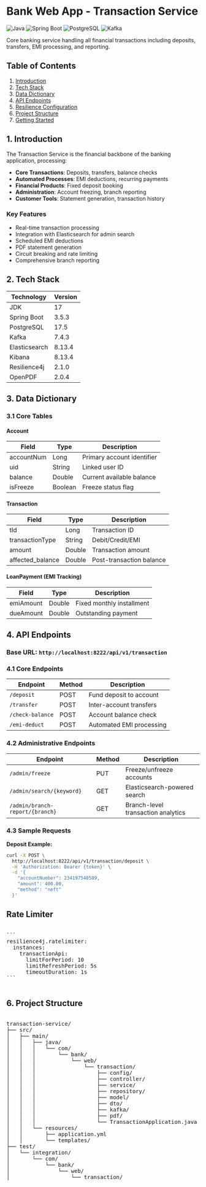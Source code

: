 # Bank Web App - Transaction Service

![Java](https://img.shields.io/badge/Java-17-blue)
![Spring Boot](https://img.shields.io/badge/Spring%20Boot-3.5.3-brightgreen)
![PostgreSQL](https://img.shields.io/badge/PostgreSQL-17.5-blue)
![Kafka](https://img.shields.io/badge/Kafka-7.4.3-orange)

Core banking service handling all financial transactions including deposits, transfers, EMI processing, and reporting.

## Table of Contents
1. [Introduction](#1-introduction)
2. [Tech Stack](#2-tech-stack)
3. [Data Dictionary](#3-data-dictionary)
4. [API Endpoints](#4-api-endpoints)
5. [Resilience Configuration](#5-resilience-configuration)
6. [Project Structure](#6-project-structure)
7. [Getting Started](#7-getting-started)

## 1. Introduction
The Transaction Service is the financial backbone of the banking application, processing:

- **Core Transactions**: Deposits, transfers, balance checks
- **Automated Processes**: EMI deductions, recurring payments
- **Financial Products**: Fixed deposit booking
- **Administration**: Account freezing, branch reporting
- **Customer Tools**: Statement generation, transaction history

### Key Features
- Real-time transaction processing
- Integration with Elasticsearch for admin search
- Scheduled EMI deductions
- PDF statement generation
- Circuit breaking and rate limiting
- Comprehensive branch reporting

## 2. Tech Stack

| Technology | Version |
|------------|---------|
| JDK | 17 |
| Spring Boot | 3.5.3 |
| PostgreSQL | 17.5 |
| Kafka | 7.4.3 |
| Elasticsearch | 8.13.4 |
| Kibana | 8.13.4 |
| Resilience4j | 2.1.0 |
| OpenPDF | 2.0.4 |

## 3. Data Dictionary

### 3.1 Core Tables

#### Account
| Field | Type | Description |
|-------|------|-------------|
| accountNum | Long | Primary account identifier |
| uid | String | Linked user ID |
| balance | Double | Current available balance |
| isFreeze | Boolean | Freeze status flag |

#### Transaction
| Field | Type | Description |
|-------|------|-------------|
| tId | Long | Transaction ID |
| transactionType | String | Debit/Credit/EMI |
| amount | Double | Transaction amount |
| affected_balance | Double | Post-transaction balance |

#### LoanPayment (EMI Tracking)
| Field | Type | Description |
|-------|------|-------------|
| emiAmount | Double | Fixed monthly installment |
| dueAmount | Double | Outstanding payment |

## 4. API Endpoints

### Base URL: `http://localhost:8222/api/v1/transaction`

### 4.1 Core Endpoints

| Endpoint | Method | Description |
|----------|--------|-------------|
| `/deposit` | POST | Fund deposit to account |
| `/transfer` | POST | Inter-account transfers |
| `/check-balance` | POST | Account balance check |
| `/emi-deduct` | POST | Automated EMI processing |

### 4.2 Administrative Endpoints

| Endpoint | Method | Description |
|----------|--------|-------------|
| `/admin/freeze` | PUT | Freeze/unfreeze accounts |
| `/admin/search/{keyword}` | GET | Elasticsearch-powered search |
| `/admin/branch-report/{branch}` | GET | Branch-level transaction analytics |

### 4.3 Sample Requests

**Deposit Example:**
```bash
curl -X POST \
  http://localhost:8222/api/v1/transaction/deposit \
  -H 'Authorization: Bearer {token}' \
  -d '{
    "accountNumber": 234197540589,
    "amount": 400.00,
    "method": "neft"
  }'
```

## Rate Limiter
<pre markdown="1">

```
resilience4j.ratelimiter:
  instances:
    transactionApi:
      limitForPeriod: 10
      limitRefreshPeriod: 5s
      timeoutDuration: 1s
```

</pre>


## 6. Project Structure
<pre markdown="1">

transaction-service/
├── src/
│   ├── main/
│   │   ├── java/
│   │   │   └── com/
│   │   │       └── bank/
│   │   │           └── web/
│   │   │               └── transaction/
│   │   │                   ├── config/
│   │   │                   ├── controller/
│   │   │                   ├── service/
│   │   │                   ├── repository/
│   │   │                   ├── model/
│   │   │                   ├── dto/
│   │   │                   ├── kafka/
│   │   │                   ├── pdf/
│   │   │                   └── TransactionApplication.java
│   │   └── resources/
│   │       ├── application.yml
│   │       └── templates/
├── test/
│   └── integration/
│       └── com/
│           └── bank/
│               └── web/
│                   └── transaction/


</pre>